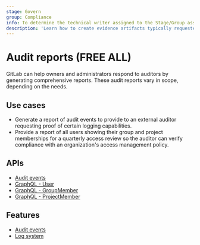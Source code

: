 ```yaml
---
stage: Govern
group: Compliance
info: To determine the technical writer assigned to the Stage/Group associated with this page, see https://handbook.gitlab.com/handbook/product/ux/technical-writing/#assignments
description: 'Learn how to create evidence artifacts typically requested by a 3rd party auditor.'
---
```


# Audit reports **(FREE ALL)**

GitLab can help owners and administrators respond to auditors by generating
comprehensive reports. These audit reports vary in scope, depending on the
needs.

## Use cases

- Generate a report of audit events to provide to an external auditor requesting proof of certain logging capabilities.
- Provide a report of all users showing their group and project memberships for a quarterly access review so the auditor can verify compliance with an organization's access management policy.

## APIs

- [Audit events](../api/audit_events.md)
- [GraphQL - User](../api/graphql/reference/index.md#user)
- [GraphQL - GroupMember](../api/graphql/reference/index.md#groupmember)
- [GraphQL - ProjectMember](../api/graphql/reference/index.md#projectmember)

## Features

- [Audit events](audit_events.md)
- [Log system](logs/index.md)

